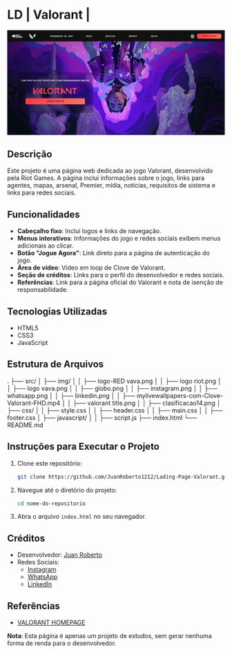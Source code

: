 # LD | Valorant |

![Projeto](src/img/projeto.jpg)



## Descrição
Este projeto é uma página web dedicada ao jogo Valorant, desenvolvido pela Riot Games. A página inclui informações sobre o jogo, links para agentes, mapas, arsenal, Premier, mídia, notícias, requisitos de sistema e links para redes sociais.

## Funcionalidades
- **Cabeçalho fixo**: Inclui logos e links de navegação.
- **Menus interativos**: Informações do jogo e redes sociais exibem menus adicionais ao clicar.
- **Botão "Jogue Agora"**: Link direto para a página de autenticação do jogo.
- **Área de vídeo**: Vídeo em loop de Clove de Valorant.
- **Seção de créditos**: Links para o perfil do desenvolvedor e redes sociais.
- **Referências**: Link para a página oficial do Valorant e nota de isenção de responsabilidade.

## Tecnologias Utilizadas
- HTML5
- CSS3
- JavaScript

## Estrutura de Arquivos

.
├── src/
│ ├── img/
│ │ ├── logo-RED vava.png
│ │ ├── logo riot.png
│ │ ├── logo vava.png
│ │ ├── globo.png
│ │ ├── instagram.png
│ │ ├── whatsapp.png
│ │ ├── linkedin.png
│ │ ├── mylivewallpapers-com-Clove-Valorant-FHD.mp4
│ │ ├── valorant title.png
│ │ ├── clasificacao14.png
│ ├── css/
│ │ ├── style.css
│ │ ├── header.css
│ │ ├── main.css
│ │ ├── footer.css
│ ├── javascript/
│ │ ├── script.js
├── index.html
└── README.md


## Instruções para Executar o Projeto
1. Clone este repositório:
    ```bash
    git clone https://github.com/JuanRoberto1212/Lading-Page-Valorant.git
    ```
2. Navegue até o diretório do projeto:
    ```bash
    cd nome-do-repositorio
    ```
3. Abra o arquivo `index.html` no seu navegador.

## Créditos
- Desenvolvedor: [Juan Roberto](https://github.com/JuanRoberto1212)
- Redes Sociais:
  - [Instagram]()
  - [WhatsApp]()
  - [LinkedIn]()

## Referências
- [VALORANT HOMEPAGE](https://playvalorant.com/pt-br/)

**Nota**: Esta página é apenas um projeto de estudos, sem gerar nenhuma forma de renda para o desenvolvedor.
